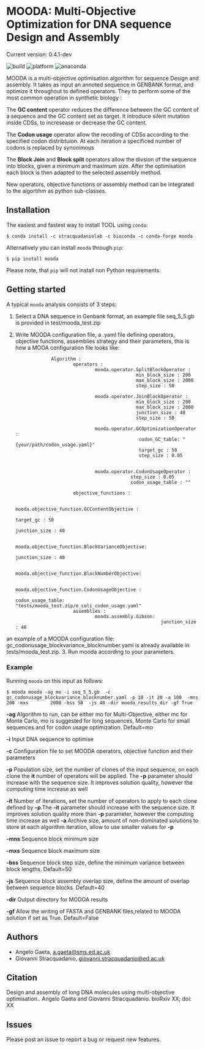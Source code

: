 # MOODA: Multi-Objective Optimization for DNA sequence Design and Assembly

Current version: 0.4.1-dev

![build](https://circleci.com/gh/stracquadaniolab/baghera/tree/master.svg?style=svg)
![platform](https://anaconda.org/stracquadaniolab/baghera/badges/platforms.svg)
![anaconda](https://anaconda.org/stracquadaniolab/baghera/badges/version.svg)

MOODA is a multi-objective optimisation algorithm for sequence Design and assembly. 
It takes as input an annoted sequence in GENBANK format, and optimize it throughout to defined operators. They to perform some of the most common operation in synthetic biology : 

The **GC content** operator reduces the difference between the GC content of a sequence and the GC content set as target. 
It introduce silent mutation inside CDSs, to incresease or decrease the GC content.

The **Codon usage** operator allow the recoding of CDSs according to the specified codon distribtuion. At each iteration a specificed number of codons is replaced by synonimous

The **Block Join** and **Block split** operators allow the divsion of the sequence into blocks, given a minimum and maximum size. After the optimisation each block is then adapted to the selected assembly method.

New operators, objective functions or assembly method can be integrated to the algortihm as python sub-classes.


## Installation

The easiest and fastest way to install TOOL using `conda`:

    $ conda install -c stracquadaniolab -c bioconda -c conda-forge mooda

Alternatively you can install `mooda` through `pip`:

    $ pip install mooda

Please note, that `pip` will not install non Python requirements.

## Getting started

A typical `mooda` analysis consists of 3 steps:

1. Select a DNA sequence in Genbank format, an example file seq_5_5.gb is provided in test/mooda_test.zip
2. Write MOODA configuration file, a .yaml file defining operators, objective functions, assemblies strategy and their parameters, this is how a MOOA configuration file looks like:


                    Algorithm :
                            operators :
                                    mooda.operator.SplitBlockOperator :
                                                   min_block_size : 200
                                                   max_block_size : 2000
                                                   step_size : 50

                                    mooda.operator.JoinBlockOperator :
                                                   min_block_size : 200
                                                   max_block_size : 2000
                                                   junction_size : 40
                                                   step_size : 50

                                    mooda.operator.GCOptimizationOperator :
                                                    codon_GC_table: "{your/path/codon_usage.yaml}"
                                                    target_gc : 50
                                                    step_size : 0.05


                                    mooda.operator.CodonUsageOperator :
                                                 step_size : 0.05
                                                 codon_usage_table : ""

                            objective_functions :

                                    mooda.objective_function.GCContentObjective :
                                                                        target_gc : 50
                                                                        junction_size : 40
                                          
                                    mooda.objective_function.BlockVarianceObjective:
                                                                        junction_size : 40
                                                                        
                                    mooda.objective_function.BlockNumberObjective:

                                    mooda.objective_function.CodonUsageObjective :
                                                                        codon_usage_table:              "tests/mooda_test.zip/e_coli_codon_usage.yaml"
                            assemblies :
                                    mooda.assembly.Gibson:
                                                            junction_size : 40

an example of a MOODA configuration file: gc_codonusage_blockvariance_blocknumber.yaml is already available in tests/mooda_test.zip.
3. Run mooda according to your parameters.

### Example

Running `mooda` on this input as follows:

    $ mooda mooda -ag mo -i seq_5_5.gb  -c gc_codonusage_blockvariance_blocknumber.yaml -p 10 -it 20 -a 100  -mns 200 -mxs        2000 -bss 50  -js 40 -dir mooda_results_dir -gf True 

**-ag** Algorithm to run, can be either mo for Multi-Objective, either mc for Monte Carlo, mo is suggested for long sequences,
Monte Carlo for small sequences and for codon usage optimization. Default=mo

**-i** Input DNA sequence to optimise

**-c** Configuration file to set MOODA operators, objective function and their parameters

**-p** Population size, set the number of clones of the input sequence, on each clone the **it** number of operators will be applied. The **-p** parameter should increase with the sequence size. It improves solution quality, however the computing time increase as well 

**-it** Number of iterations, set the number of operators to apply to each clone defined by **-p**.The **-it** parameter should increase with the sequence size. It improves solution quality more than **-p** parameter, however the computing time increase as well 
**-a** Archive size, amount of non-dominated solutions to store at each algorithm iteration, allow to use smaller values for **-p**

**-mns** Sequence block minimum size

**-mxs** Sequence block maximum size

**-bss** Sequence block step size, define the minimum variance between block lengths. Default=50

**-js** Sequence block assembly overlap size, define the amount of overlap between sequence blocks. Default=40

**-dir** Output directory for MODOA results

**-gf** Allow the writing of FASTA and GENBANK files,related to MOODA solution if set as True. Default=False

## Authors

- Angelo Gaeta, a.gaeta@sms.ed.ac.uk
- Giovanni Stracquadanio, giovanni.stracquadanio@ed.ac.uk

## Citation

Design and assembly of long DNA molecules using multi-objective optimisation..
Angelo Gaeta and  Giovanni Stracquadanio.
bioRxiv XX; doi: XX

## Issues

Please post an issue to report a bug or request new features.
